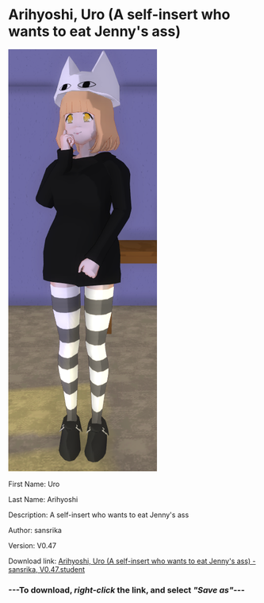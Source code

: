 # Arihyoshi, Uro (A self-insert who wants to eat Jenny's ass)

<img src = "https://raw.githubusercontent.com/Arbiter1223/Daigaku-Gurashi-Custom-Students/master/Students/Files/Arihyoshi%2C%20Uro%20(A%20self-insert%20who%20wants%20to%20eat%20Jenny's%20ass).png">

First Name: Uro

Last Name: Arihyoshi

Description: A self-insert who wants to eat Jenny's ass

Author: sansrika

Version: V0.47

Download link: <a href="https://raw.githubusercontent.com/Arbiter1223/Daigaku-Gurashi-Custom-Students/master/Students/Files/Arihyoshi%2C%20Uro%20(A%20self-insert%20who%20wants%20to%20eat%20Jenny's%20ass)%20-%20sansrika%2C%20V0.47.student">Arihyoshi, Uro (A self-insert who wants to eat Jenny's ass) - sansrika, V0.47.student</a>

### ---**To download, _right-click_ the link, and select _"Save as"_**---
